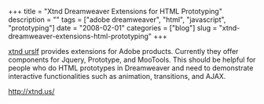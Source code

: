+++
title = "Xtnd Dreamweaver Extensions for HTML Prototyping"
description = ""
tags = ["adobe dreamweaver", "html", "javascript", "prototyping"]
date = "2008-02-01"
categories = ["blog"]
slug = "xtnd-dreamweaver-extensions-html-prototyping"
+++



<p><a href="http://xtnd.us/">xtnd urslf</a> provides extensions for Adobe products. Currently they offer components for Jquery, Prototype, and MooTools. This should be helpful for people who do HTML prototypes in Dreamweaver and need to demonstrate interactive functionalities such as animation, transitions, and AJAX.</p>
    
  <a href="http://xtnd.us/">http://xtnd.us/</a>
